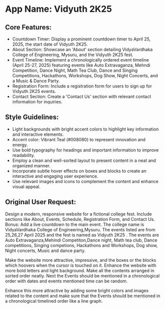 # **App Name**: Vidyuth 2K25

## Core Features:

- Countdown Timer: Display a prominent countdown timer to April 25, 2025, the start date of Vidyuth 2K25.
- About Section: Showcase an 'About' section detailing VidyaVardhaka College of Engineering, Mysuru, and the Vidyuth 2K25 fest.
- Event Timeline: Implement a chronologically ordered event timeline (April 25-27, 2025) featuring events like Auto Extravaganza, Mehndi Competition, Dance Night, Math Tea Club, Dance and Singing Competitions, Hackathons, Workshops, Dog Show, Night Concerts, and a Music & Dance Party.
- Registration Form: Include a registration form for users to sign up for Vidyuth 2K25 events.
- Contact Section: Create a 'Contact Us' section with relevant contact information for inquiries.

## Style Guidelines:

- Light backgrounds with bright accent colors to highlight key information and interactive elements.
- Accent color: Vibrant Teal (#008080) to represent innovation and energy.
- Use bold typography for headings and important information to improve readability.
- Employ a clean and well-sorted layout to present content in a neat and organized manner.
- Incorporate subtle hover effects on boxes and blocks to create an interactive and engaging user experience.
- Use relevant images and icons to complement the content and enhance visual appeal.

## Original User Request:
Design a modern, responsive website for a fictional college fest. Include sections like About, Events, Schedule, Registration Form, and Contact Us. Bonus: Add a live countdown to the main event. The college name is VidyaVardhaka College of Engineering,Mysuru. The events listed are from 25,26,27 April 2025 and the fest is named as Vidyuth 2K25 . The events are Auto Extravaganza,Mehindi Competiton,Dance night, Math tea club, Dance competitions, Singing competions, Hackathons and Workshops, Dog show, Night concerts, Music and dance party.

Make the website more attractive, impressive, and the boxes or the blocks which hoovers when the cursor is touched on it. Enhance the website with more bold letters and light background. Make all the contents arranged in sorted order neatly. Next the Events should be mentioned in a chronological order with dates and events mentioned time can be random.

Enhance this more attractive by adding some bright colors and images related to the content and make sure that the Events should be mentioned in a chronological timelined order like a line graph.
  